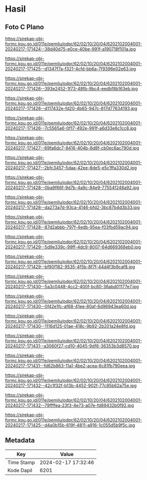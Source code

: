 # Hasil

## Foto C Plano

https://sirekap-obj-formc.kpu.go.id/011e/pemilu/pdpr/62/02/10/20/04/6202102004001-20240217-171424--38d40d75-e0ce-40be-991f-a190718f101a.jpg

https://sirekap-obj-formc.kpu.go.id/011e/pemilu/pdpr/62/02/10/20/04/6202102004001-20240217-171425--d1347f7a-f321-4cfd-bb6a-7f9396e02e63.jpg

https://sirekap-obj-formc.kpu.go.id/011e/pemilu/pdpr/62/02/10/20/04/6202102004001-20240217-171426--393e2452-1f73-48fb-9bc4-eedbf8b163eb.jpg

https://sirekap-obj-formc.kpu.go.id/011e/pemilu/pdpr/62/02/10/20/04/6202102004001-20240217-171426--d117432e-fd20-4b65-947c-817d77634193.jpg

https://sirekap-obj-formc.kpu.go.id/011e/pemilu/pdpr/62/02/10/20/04/6202102004001-20240217-171426--7c5565a6-0f17-492e-991f-a6d33e6c1cc8.jpg

https://sirekap-obj-formc.kpu.go.id/011e/pemilu/pdpr/62/02/10/20/04/6202102004001-20240217-171427--69fa6dc7-8416-404b-8d8f-cb0ec6ac790d.jpg

https://sirekap-obj-formc.kpu.go.id/011e/pemilu/pdpr/62/02/10/20/04/6202102004001-20240217-171427--2bfc3457-5daa-42ee-8de5-e5c1ffa330d2.jpg

https://sirekap-obj-formc.kpu.go.id/011e/pemilu/pdpr/62/02/10/20/04/6202102004001-20240217-171428--0ba9f66f-9d7b-4a9c-84e9-77554f248a92.jpg

https://sirekap-obj-formc.kpu.go.id/011e/pemilu/pdpr/62/02/10/20/04/6202102004001-20240217-171428--da273a7d-93ca-4146-bfd2-3bc87b4d3b33.jpg

https://sirekap-obj-formc.kpu.go.id/011e/pemilu/pdpr/62/02/10/20/04/6202102004001-20240217-171428--87d2abbb-797f-4edb-95ea-f03fbd59ac94.jpg

https://sirekap-obj-formc.kpu.go.id/011e/pemilu/pdpr/62/02/10/20/04/6202102004001-20240217-171429--5d9e339c-99ff-4dc9-8007-64d669368eb0.jpg

https://sirekap-obj-formc.kpu.go.id/011e/pemilu/pdpr/62/02/10/20/04/6202102004001-20240217-171429--bf90f182-9535-4f5b-8f7f-44d4f3b9caf8.jpg

https://sirekap-obj-formc.kpu.go.id/011e/pemilu/pdpr/62/02/10/20/04/6202102004001-20240217-171430--5a3c0448-4cc2-400f-bc80-36abd01177e7.jpg

https://sirekap-obj-formc.kpu.go.id/011e/pemilu/pdpr/62/02/10/20/04/6202102004001-20240217-171430--0f42e1fc-af68-41ee-80af-6d96943ea60d.jpg

https://sirekap-obj-formc.kpu.go.id/011e/pemilu/pdpr/62/02/10/20/04/6202102004001-20240217-171430--1116d125-01ae-418c-9b92-2b201a24e8fd.jpg

https://sirekap-obj-formc.kpu.go.id/011e/pemilu/pdpr/62/02/10/20/04/6202102004001-20240217-171431--a3060f27-cd10-4045-9df6-36353b3d8570.jpg

https://sirekap-obj-formc.kpu.go.id/011e/pemilu/pdpr/62/02/10/20/04/6202102004001-20240217-171431--fd62b863-11a1-4be2-acea-6c81fb790eea.jpg

https://sirekap-obj-formc.kpu.go.id/011e/pemilu/pdpr/62/02/10/20/04/6202102004001-20240217-171432--42c1f32f-b13b-4452-902f-77c85b62a75e.jpg

https://sirekap-obj-formc.kpu.go.id/011e/pemilu/pdpr/62/02/10/20/04/6202102004001-20240217-171432--79ffffea-23f3-4e73-a07e-fd89432b0f92.jpg

https://sirekap-obj-formc.kpu.go.id/011e/pemilu/pdpr/62/02/10/20/04/6202102004001-20240217-171425--d4a0b15b-619f-4811-a916-1c055d5b9f5c.jpg


## Metadata

| Key        | Value               |
| ---------- | ------------------- |
| Time Stamp | 2024-02-17 17:32:46 |
| Kode Dapil | 6201                |



